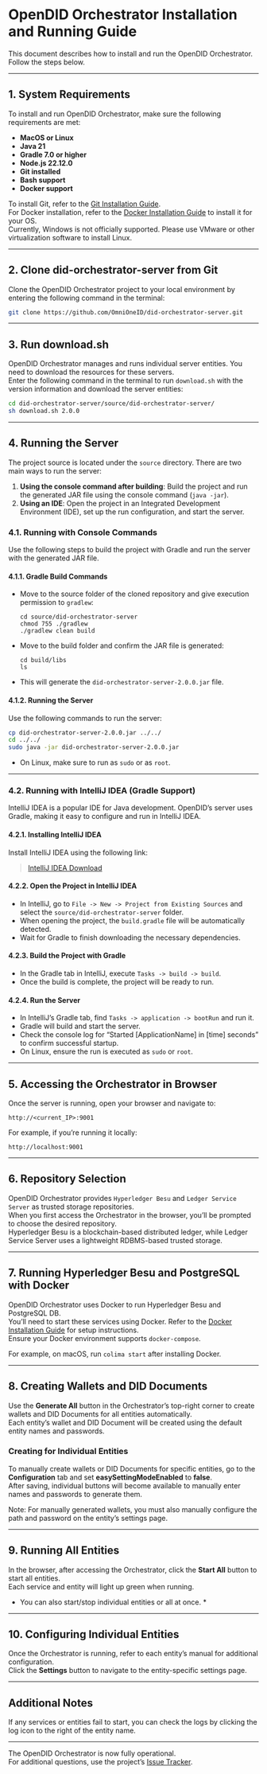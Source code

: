 # OpenDID Orchestrator Installation and Running Guide

This document describes how to install and run the OpenDID Orchestrator. Follow the steps below.

---

## 1. System Requirements

To install and run OpenDID Orchestrator, make sure the following requirements are met:

- **MacOS or Linux**
- **Java 21**
- **Gradle 7.0 or higher**
- **Node.js 22.12.0**
- **Git installed**
- **Bash support**
- **Docker support**

To install Git, refer to the [Git Installation Guide](https://docs.github.com/en/repositories/creating-and-managing-repositories/cloning-a-repository).  
For Docker installation, refer to the [Docker Installation Guide](https://docs.docker.com/get-started/get-docker/) to install it for your OS.  
Currently, Windows is not officially supported. Please use VMware or other virtualization software to install Linux.

---

## 2. Clone did-orchestrator-server from Git

Clone the OpenDID Orchestrator project to your local environment by entering the following command in the terminal:

```bash
git clone https://github.com/OmniOneID/did-orchestrator-server.git
```

---

## 3. Run download.sh

OpenDID Orchestrator manages and runs individual server entities. You need to download the resources for these servers.  
Enter the following command in the terminal to run `download.sh` with the version information and download the server entities:

```bash
cd did-orchestrator-server/source/did-orchestrator-server/
sh download.sh 2.0.0
```

---

## 4. Running the Server

The project source is located under the `source` directory. There are two main ways to run the server:

1. **Using the console command after building**: Build the project and run the generated JAR file using the console command (`java -jar`).
2. **Using an IDE**: Open the project in an Integrated Development Environment (IDE), set up the run configuration, and start the server.

### 4.1. Running with Console Commands

Use the following steps to build the project with Gradle and run the server with the generated JAR file.

#### 4.1.1. Gradle Build Commands

- Move to the source folder of the cloned repository and give execution permission to `gradlew`:

  ```shell
  cd source/did-orchestrator-server
  chmod 755 ./gradlew
  ./gradlew clean build
  ```

- Move to the build folder and confirm the JAR file is generated:

  ```shell
  cd build/libs
  ls
  ```

- This will generate the `did-orchestrator-server-2.0.0.jar` file.

#### 4.1.2. Running the Server

Use the following commands to run the server:

```bash
cp did-orchestrator-server-2.0.0.jar ../../
cd ../../
sudo java -jar did-orchestrator-server-2.0.0.jar
```

- On Linux, make sure to run as `sudo` or as `root`.

---

### 4.2. Running with IntelliJ IDEA (Gradle Support)

IntelliJ IDEA is a popular IDE for Java development. OpenDID’s server uses Gradle, making it easy to configure and run in IntelliJ IDEA.

#### 4.2.1. Installing IntelliJ IDEA

Install IntelliJ IDEA using the following link:

> [IntelliJ IDEA Download](https://www.jetbrains.com/idea/download/)

#### 4.2.2. Open the Project in IntelliJ IDEA

- In IntelliJ, go to `File -> New -> Project from Existing Sources` and select the `source/did-orchestrator-server` folder.
- When opening the project, the `build.gradle` file will be automatically detected.
- Wait for Gradle to finish downloading the necessary dependencies.

#### 4.2.3. Build the Project with Gradle

- In the Gradle tab in IntelliJ, execute `Tasks -> build -> build`.
- Once the build is complete, the project will be ready to run.

#### 4.2.4. Run the Server

- In IntelliJ’s Gradle tab, find `Tasks -> application -> bootRun` and run it.
- Gradle will build and start the server.
- Check the console log for “Started [ApplicationName] in [time] seconds” to confirm successful startup.
- On Linux, ensure the run is executed as `sudo` or `root`.

---

## 5. Accessing the Orchestrator in Browser

Once the server is running, open your browser and navigate to:

```
http://<current_IP>:9001
```

For example, if you’re running it locally:

```
http://localhost:9001
```

---

## 6. Repository Selection

OpenDID Orchestrator provides `Hyperledger Besu` and `Ledger Service Server` as trusted storage repositories.  
When you first access the Orchestrator in the browser, you’ll be prompted to choose the desired repository.  
Hyperledger Besu is a blockchain-based distributed ledger, while Ledger Service Server uses a lightweight RDBMS-based trusted storage.

---

## 7. Running Hyperledger Besu and PostgreSQL with Docker

OpenDID Orchestrator uses Docker to run Hyperledger Besu and PostgreSQL DB.  
You’ll need to start these services using Docker. Refer to the [Docker Installation Guide](https://docs.docker.com/get-started/get-docker/) for setup instructions.  
Ensure your Docker environment supports `docker-compose`.

For example, on macOS, run `colima start` after installing Docker.

---

## 8. Creating Wallets and DID Documents

Use the **Generate All** button in the Orchestrator’s top-right corner to create wallets and DID Documents for all entities automatically.  
Each entity’s wallet and DID Document will be created using the default entity names and passwords.

### Creating for Individual Entities

To manually create wallets or DID Documents for specific entities, go to the **Configuration** tab and set **easySettingModeEnabled** to **false**.  
After saving, individual buttons will become available to manually enter names and passwords to generate them.

Note: For manually generated wallets, you must also manually configure the path and password on the entity’s settings page.

---

## 9. Running All Entities

In the browser, after accessing the Orchestrator, click the **Start All** button to start all entities.  
Each service and entity will light up green when running.

* You can also start/stop individual entities or all at once. *

---

## 10. Configuring Individual Entities

Once the Orchestrator is running, refer to each entity’s manual for additional configuration.  
Click the **Settings** button to navigate to the entity-specific settings page.

---

## Additional Notes

If any services or entities fail to start, you can check the logs by clicking the log icon to the right of the entity name.

---

The OpenDID Orchestrator is now fully operational.  
For additional questions, use the project’s [Issue Tracker](https://github.com/OmniOneID/did-orchestrator-server/issues).

